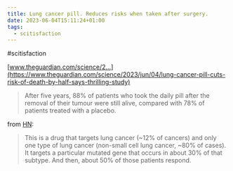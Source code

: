 ```yaml
---
title: Lung cancer pill. Reduces risks when taken after surgery.
date: 2023-06-04T15:11:24+01:00
tags:
  - scitisfaction
---
```


\#scitisfaction

[www.theguardian.com/science/2...](https://www.theguardian.com/science/2023/jun/04/lung-cancer-pill-cuts-risk-of-death-by-half-says-thrilling-study)

> After five years, 88% of patients who took the daily pill after the removal of their tumour were still alive, compared with 78% of patients treated with a placebo.

from [HN](https://news.ycombinator.com/item?id=36185173):
> This is a drug that targets lung cancer (~12% of cancers) and only one type of lung cancer (non-small cell lung cancer, ~80% of cases). It targets a particular mutated gene that occurs in about 30% of that subtype. And then, about 50% of those patients respond.

